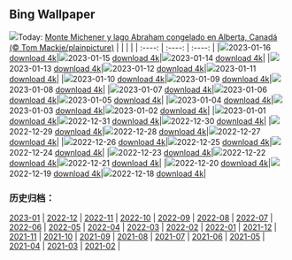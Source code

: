 ## Bing Wallpaper
![](https://global.bing.com/th?id=OHR.FrozenBubblesAlberta_ES-ES7458399368_UHD.jpg&w=1000)Today: [Monte Michener y lago Abraham congelado en Alberta, Canadá (© Tom Mackie/plainpicture)](https://global.bing.com/th?id=OHR.FrozenBubblesAlberta_ES-ES7458399368_UHD.jpg)
|      |      |      |
| :----: | :----: | :----: |
|![](https://global.bing.com/th?id=OHR.FrozenBubblesAlberta_ES-ES7458399368_UHD.jpg&pid=hp&w=384&h=216&rs=1&c=4)2023-01-16 [download 4k](https://global.bing.com/th?id=OHR.FrozenBubblesAlberta_ES-ES7458399368_UHD.jpg)|![](https://global.bing.com/th?id=OHR.Turku_ES-ES4158188395_UHD.jpg&pid=hp&w=384&h=216&rs=1&c=4)2023-01-15 [download 4k](https://global.bing.com/th?id=OHR.Turku_ES-ES4158188395_UHD.jpg)|![](https://global.bing.com/th?id=OHR.DonkeyFeast_ES-ES5968870196_UHD.jpg&pid=hp&w=384&h=216&rs=1&c=4)2023-01-14 [download 4k](https://global.bing.com/th?id=OHR.DonkeyFeast_ES-ES5968870196_UHD.jpg)|
|![](https://global.bing.com/th?id=OHR.Pneumatocysts_ES-ES8928994453_UHD.jpg&pid=hp&w=384&h=216&rs=1&c=4)2023-01-13 [download 4k](https://global.bing.com/th?id=OHR.Pneumatocysts_ES-ES8928994453_UHD.jpg)|![](https://global.bing.com/th?id=OHR.RumeliHisari_ES-ES3646246253_UHD.jpg&pid=hp&w=384&h=216&rs=1&c=4)2023-01-12 [download 4k](https://global.bing.com/th?id=OHR.RumeliHisari_ES-ES3646246253_UHD.jpg)|![](https://global.bing.com/th?id=OHR.Umschreibung_ES-ES3490140659_UHD.jpg&pid=hp&w=384&h=216&rs=1&c=4)2023-01-11 [download 4k](https://global.bing.com/th?id=OHR.Umschreibung_ES-ES3490140659_UHD.jpg)|
|![](https://global.bing.com/th?id=OHR.HummockIce_ES-ES3210138646_UHD.jpg&pid=hp&w=384&h=216&rs=1&c=4)2023-01-10 [download 4k](https://global.bing.com/th?id=OHR.HummockIce_ES-ES3210138646_UHD.jpg)|![](https://global.bing.com/th?id=OHR.BisonWindCave_ES-ES2763111385_UHD.jpg&pid=hp&w=384&h=216&rs=1&c=4)2023-01-09 [download 4k](https://global.bing.com/th?id=OHR.BisonWindCave_ES-ES2763111385_UHD.jpg)|![](https://global.bing.com/th?id=OHR.Breckenridge_ES-ES8420541798_UHD.jpg&pid=hp&w=384&h=216&rs=1&c=4)2023-01-08 [download 4k](https://global.bing.com/th?id=OHR.Breckenridge_ES-ES8420541798_UHD.jpg)|
|![](https://global.bing.com/th?id=OHR.Mohair_ES-ES8261142242_UHD.jpg&pid=hp&w=384&h=216&rs=1&c=4)2023-01-07 [download 4k](https://global.bing.com/th?id=OHR.Mohair_ES-ES8261142242_UHD.jpg)|![](https://global.bing.com/th?id=OHR.BlackFell_ES-ES8128978565_UHD.jpg&pid=hp&w=384&h=216&rs=1&c=4)2023-01-06 [download 4k](https://global.bing.com/th?id=OHR.BlackFell_ES-ES8128978565_UHD.jpg)|![](https://global.bing.com/th?id=OHR.HIISSF_ES-ES7972659269_UHD.jpg&pid=hp&w=384&h=216&rs=1&c=4)2023-01-05 [download 4k](https://global.bing.com/th?id=OHR.HIISSF_ES-ES7972659269_UHD.jpg)|
|![](https://global.bing.com/th?id=OHR.Perihelion_ES-ES7682953303_UHD.jpg&pid=hp&w=384&h=216&rs=1&c=4)2023-01-04 [download 4k](https://global.bing.com/th?id=OHR.Perihelion_ES-ES7682953303_UHD.jpg)|![](https://global.bing.com/th?id=OHR.SandhillSleeping_ES-ES7561503861_UHD.jpg&pid=hp&w=384&h=216&rs=1&c=4)2023-01-03 [download 4k](https://global.bing.com/th?id=OHR.SandhillSleeping_ES-ES7561503861_UHD.jpg)|![](https://global.bing.com/th?id=OHR.HohenzollernBurg_ES-ES7429564998_UHD.jpg&pid=hp&w=384&h=216&rs=1&c=4)2023-01-02 [download 4k](https://global.bing.com/th?id=OHR.HohenzollernBurg_ES-ES7429564998_UHD.jpg)|
|![](https://global.bing.com/th?id=OHR.NorwayNYD_ES-ES7256625259_UHD.jpg&pid=hp&w=384&h=216&rs=1&c=4)2023-01-01 [download 4k](https://global.bing.com/th?id=OHR.NorwayNYD_ES-ES7256625259_UHD.jpg)|![](https://global.bing.com/th?id=OHR.SydneyNYE_ES-ES6840908989_UHD.jpg&pid=hp&w=384&h=216&rs=1&c=4)2022-12-31 [download 4k](https://global.bing.com/th?id=OHR.SydneyNYE_ES-ES6840908989_UHD.jpg)|![](https://global.bing.com/th?id=OHR.ChalkRock_ES-ES6427358574_UHD.jpg&pid=hp&w=384&h=216&rs=1&c=4)2022-12-30 [download 4k](https://global.bing.com/th?id=OHR.ChalkRock_ES-ES6427358574_UHD.jpg)|
|![](https://global.bing.com/th?id=OHR.ButterflyEffect_ES-ES0169955437_UHD.jpg&pid=hp&w=384&h=216&rs=1&c=4)2022-12-29 [download 4k](https://global.bing.com/th?id=OHR.ButterflyEffect_ES-ES0169955437_UHD.jpg)|![](https://global.bing.com/th?id=OHR.ChiesaBianca_ES-ES9873788622_UHD.jpg&pid=hp&w=384&h=216&rs=1&c=4)2022-12-28 [download 4k](https://global.bing.com/th?id=OHR.ChiesaBianca_ES-ES9873788622_UHD.jpg)|![](https://global.bing.com/th?id=OHR.BlueLagoon_ES-ES9544987436_UHD.jpg&pid=hp&w=384&h=216&rs=1&c=4)2022-12-27 [download 4k](https://global.bing.com/th?id=OHR.BlueLagoon_ES-ES9544987436_UHD.jpg)|
|![](https://global.bing.com/th?id=OHR.BeverleyWestwood_ES-ES9069031217_UHD.jpg&pid=hp&w=384&h=216&rs=1&c=4)2022-12-26 [download 4k](https://global.bing.com/th?id=OHR.BeverleyWestwood_ES-ES9069031217_UHD.jpg)|![](https://global.bing.com/th?id=OHR.ChristmasSouvenir_ES-ES8643575572_UHD.jpg&pid=hp&w=384&h=216&rs=1&c=4)2022-12-25 [download 4k](https://global.bing.com/th?id=OHR.ChristmasSouvenir_ES-ES8643575572_UHD.jpg)|![](https://global.bing.com/th?id=OHR.AmalgaTree_ES-ES7791363224_UHD.jpg&pid=hp&w=384&h=216&rs=1&c=4)2022-12-24 [download 4k](https://global.bing.com/th?id=OHR.AmalgaTree_ES-ES7791363224_UHD.jpg)|
|![](https://global.bing.com/th?id=OHR.GentooGrievances_ES-ES7228528863_UHD.jpg&pid=hp&w=384&h=216&rs=1&c=4)2022-12-23 [download 4k](https://global.bing.com/th?id=OHR.GentooGrievances_ES-ES7228528863_UHD.jpg)|![](https://global.bing.com/th?id=OHR.TreeGaleriesLafayette_ES-ES6307542465_UHD.jpg&pid=hp&w=384&h=216&rs=1&c=4)2022-12-22 [download 4k](https://global.bing.com/th?id=OHR.TreeGaleriesLafayette_ES-ES6307542465_UHD.jpg)|![](https://global.bing.com/th?id=OHR.SolarHalo_ES-ES5785722948_UHD.jpg&pid=hp&w=384&h=216&rs=1&c=4)2022-12-21 [download 4k](https://global.bing.com/th?id=OHR.SolarHalo_ES-ES5785722948_UHD.jpg)|
|![](https://global.bing.com/th?id=OHR.PalaceBelvedere_ES-ES5391422631_UHD.jpg&pid=hp&w=384&h=216&rs=1&c=4)2022-12-20 [download 4k](https://global.bing.com/th?id=OHR.PalaceBelvedere_ES-ES5391422631_UHD.jpg)|![](https://global.bing.com/th?id=OHR.WinterberryBush_ES-ES4974421640_UHD.jpg&pid=hp&w=384&h=216&rs=1&c=4)2022-12-19 [download 4k](https://global.bing.com/th?id=OHR.WinterberryBush_ES-ES4974421640_UHD.jpg)|![](https://global.bing.com/th?id=OHR.SouthBeach_ES-ES4553676114_UHD.jpg&pid=hp&w=384&h=216&rs=1&c=4)2022-12-18 [download 4k](https://global.bing.com/th?id=OHR.SouthBeach_ES-ES4553676114_UHD.jpg)|

### 历史归档：
[2023-01](https://github.com/niumoo/bing-wallpaper/tree/main/picture/2023-01/) | [2022-12](https://github.com/niumoo/bing-wallpaper/tree/main/picture/2022-12/) | [2022-11](https://github.com/niumoo/bing-wallpaper/tree/main/picture/2022-11/) | [2022-10](https://github.com/niumoo/bing-wallpaper/tree/main/picture/2022-10/) | [2022-09](https://github.com/niumoo/bing-wallpaper/tree/main/picture/2022-09/) | [2022-08](https://github.com/niumoo/bing-wallpaper/tree/main/picture/2022-08/) | [2022-07](https://github.com/niumoo/bing-wallpaper/tree/main/picture/2022-07/) | [2022-06](https://github.com/niumoo/bing-wallpaper/tree/main/picture/2022-06/) | 
[2022-05](https://github.com/niumoo/bing-wallpaper/tree/main/picture/2022-05/) | [2022-04](https://github.com/niumoo/bing-wallpaper/tree/main/picture/2022-04/) | [2022-03](https://github.com/niumoo/bing-wallpaper/tree/main/picture/2022-03/) | [2022-02](https://github.com/niumoo/bing-wallpaper/tree/main/picture/2022-02/) | [2022-01](https://github.com/niumoo/bing-wallpaper/tree/main/picture/2022-01/) | [2021-12](https://github.com/niumoo/bing-wallpaper/tree/main/picture/2021-12/) | [2021-11](https://github.com/niumoo/bing-wallpaper/tree/main/picture/2021-11/) | [2021-10](https://github.com/niumoo/bing-wallpaper/tree/main/picture/2021-10/) | 
[2021-09](https://github.com/niumoo/bing-wallpaper/tree/main/picture/2021-09/) | [2021-08](https://github.com/niumoo/bing-wallpaper/tree/main/picture/2021-08/) | [2021-07](https://github.com/niumoo/bing-wallpaper/tree/main/picture/2021-07/) | [2021-06](https://github.com/niumoo/bing-wallpaper/tree/main/picture/2021-06/) | [2021-05](https://github.com/niumoo/bing-wallpaper/tree/main/picture/2021-05/) | [2021-04](https://github.com/niumoo/bing-wallpaper/tree/main/picture/2021-04/) | [2021-03](https://github.com/niumoo/bing-wallpaper/tree/main/picture/2021-03/) | [2021-02](https://github.com/niumoo/bing-wallpaper/tree/main/picture/2021-02/) | 
